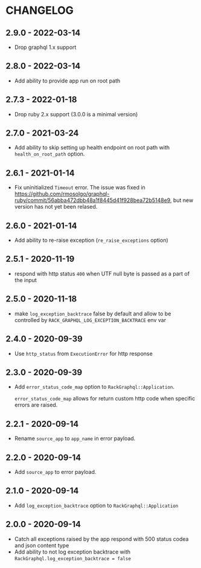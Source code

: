 # CHANGELOG

## 2.9.0 - 2022-03-14

- Drop graphql 1.x support

## 2.8.0 - 2022-03-14

- Add ability to provide app run on root path

## 2.7.3 - 2022-01-18

- Drop ruby 2.x support (3.0.0 is a minimal version)

## 2.7.0 - 2021-03-24

- Add ability to skip setting up health endpoint on root path with `health_on_root_path` option.

## 2.6.1 - 2021-01-14

- Fix uninitialized `Timeout` error. The issue was fixed in https://github.com/rmosolgo/graphql-ruby/commit/56abba472dbb48a1f8445d41f928bea72b5148e9, but new version has not yet been relased.

## 2.6.0 - 2021-01-14

- Add ability to re-raise exception (`re_raise_exceptions` option)

## 2.5.1 - 2020-11-19

- respond with http status `400` when UTF null byte is passed as a part of the input

## 2.5.0 - 2020-11-18

- make `log_exception_backtrace` false by default and allow to be controlled by `RACK_GRAPHQL_LOG_EXCEPTION_BACKTRACE` env var

## 2.4.0 - 2020-09-39

- Use `http_status` from `ExecutionError` for http response

## 2.3.0 - 2020-09-39

- Add `error_status_code_map` option to `RackGraphql::Application`.

  `error_status_code_map` allows for return custom http code when specific errors are raised.

## 2.2.1 - 2020-09-14

- Rename `source_app` to `app_name` in error payload.

## 2.2.0 - 2020-09-14

- Add `source_app` to error payload.

## 2.1.0 - 2020-09-14

- Add `log_exception_backtrace` option to `RackGraphql::Application`

## 2.0.0 - 2020-09-14

- Catch all exceptions raised by the app respond with 500 status codea and json content type
- Add ability to not log exception backtrace with `RackGraphql.log_exception_backtrace = false`
